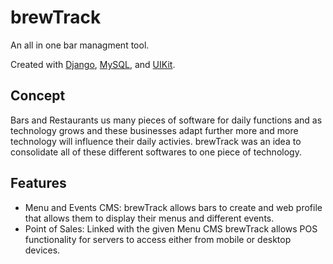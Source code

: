 # brewTrack
An all in one bar managment tool.

Created with [Django](https://www.djangoproject.com/), [MySQL](https://www.mysql.com/), and [UIKit](https://getuikit.com/). 

## Concept
Bars and Restaurants us many pieces of software for daily functions and as technology grows and these businesses adapt further more and more technology will influence their daily activies. brewTrack was an idea to consolidate all of these different softwares to one piece of technology. 

## Features
- Menu and Events CMS: brewTrack allows bars to create and web profile that allows them to display their menus and different events. 
- Point of Sales: Linked with the given Menu CMS brewTrack allows POS functionality for servers to access either from mobile or desktop devices. 
